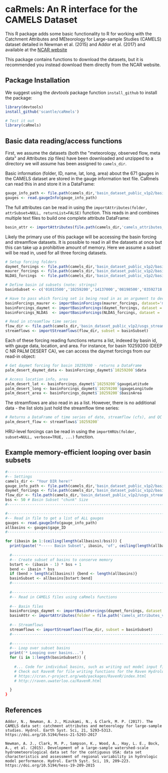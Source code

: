 # caRmels: An R interface for the CAMELS Dataset

This R package adds some basic functionality to R for working with the Catchment Attributes and MEteorology for Large-sample Studies (CAMELS) dataset detailed in Newman et al. (2015) and Addor et al. (2017) and available at the [NCAR website](https://ral.ucar.edu/solutions/products/camels)

This package contains functions to download the datasets, but it is recommended you instead download them directly from the NCAR website.

## Package Installation
We suggest using the *devtools* package function `install_github` to install the package:
```r
library(devtools)
install_github('scantle/caRmels')

# Test it out
library(caRmels)
```

## Basic data reading/access functions

First, we assume the datasets (both the "meteorology, observed flow, meta data" and Attributes zip files) have been downloaded and unzipped to a directory we will assume has been assigned to `camels_dir`.

Basic information (folder, ID, name, lat, long, area) about the 671 gauges in the CAMELS dataset are stored in the gauge information text file. CaRmels can read this in and store it in a DataFrame:
```r
gauge_info_path <- file.path(camels_dir,'basin_dataset_public_v1p2/basin_metadata/gauge_information.txt')
gauges <- read.gaugeInfo(gauge_info_path)
```

The full attributes can be read in using the `importAttributes(folder, attrSubset=NULL, returnList=FALSE)` function. This reads in and combines multiple text files to build one complete attribute DataFrame:
```r
basin_attr <- importAttributes(file.path(camels_dir,'camels_attributes_v2.0'))
```

Likely the primary use of this package will be accessing the basin forcing and streamflow datasets. It is possible to read in all the datasets at once but this can take up a prohibitive amount of memory. Here we assume a subset will be read in, used for all three forcing datasets.
```r
# Setup forcing folders
daymet_forcings <- file.path(camels_dir,'basin_dataset_public_v1p2/basin_mean_forcing/daymet')
maurer_forcings <- file.path(camels_dir,'basin_dataset_public_v1p2/basin_mean_forcing/maurer')
NLDAS_forcings  <- file.path(camels_dir,'basin_dataset_public_v1p2/basin_mean_forcing/NLDAS')

# Define basin id subsets (note: strings)
basinSubset <- c('01013500','10259200','14137000','08198500','03592718','03604000')

# Have to pass which forcing set is being read in as an argument to decode filenames
basinForcings_maurer <- importBasinForcings(maurer_forcings, dataset='maurer', subset=basinSubset)
basinForcings_daymet <- importBasinForcings(daymet_forcings, dataset = 'daymet', subset=basinSubset)
basinForcings_NLDAS  <- importBasinForcings(NLDAS_forcings, dataset = 'NLDAS', subset=basinSubset)

# Read in streamflow time series
flow_dir <- file.path(camels_dir,'basin_dataset_public_v1p2/usgs_streamflow')
streamflows <- importStreamflows(flow_dir, subset = basinSubset)
```

Each of these forcing reading functions returns a list, indexed by basin id, with gauge data, location, and area. For instance, for basin 10259200 (DEEP C NR PALM DESERT CA), we can access the daymet forcings from our read-in object:
```r
# Get daymet forcing for basin 10259200 - returns a DataFrame
palm_desert_daymet_data <- basinForcings_daymet$`10259200`$data

# Access location info, area
palm_desert_lat <- basinForcings_daymet$`10259200`$gaugeLatitude
palm_desert_long <- basinForcings_daymet$`10259200`$gaugeLongitude
palm_desert_area <- basinForcings_daymet$`10259200`$basinArea
```

The streamflows are also read in as a list. However, there is no additional data - the list slots just hold the streamflow time series:
```r
# Returns a DataFrame of time series of date, streamflow (cfs), and QC flags
palm_desert_flow <- streamflows$`10259200`
```
HRU-level forcings can be read in using the `importHRUs(folder, subset=NULL, verbose=TRUE, ...)` function.

## Example memory-efficient looping over basin subsets
```r
#-----------------------------------------------------------------------------#
#-- Settings
camels_dir <- "Your DIR here!"
gauge_info_path <- file.path(camels_dir,'basin_dataset_public_v1p2/basin_metadata/gauge_information.txt')
daymet_forcings <- file.path(camels_dir,'basin_dataset_public_v1p2/basin_mean_forcing/daymet')
flow_dir <- file.path(camels_dir,'basin_dataset_public_v1p2/usgs_streamflow')
bss <- 50 # Basin Subset "chunk" Size
#-----------------------------------------------------------------------------#

#-----------------------------------------------------------------------------#
#-- Read in file to get a list of ALL gauges
gauges <- read.gaugeInfo(gauge_info_path)
allbasins <- gauges$gage_ID
#-----------------------------------------------------------------------------#

for (ibasin in 1:(ceiling(length(allbasins)/bss))) {
  print(paste('*----- Basin Subset', ibasin, 'of', ceiling(length(allbasins)/bss)))
  
  #-----------------------------------------------------------------------------#
  #-- Create subset of basins to conserve memory
  bstart <- (ibasin - 1) * bss + 1
  bend <- ibasin * bss
  if (bend > length(allbasins)) {bend <- length(allbasins)}
  basinSubset <- allbasins[bstart:bend]
  #-----------------------------------------------------------------------------#
  
  #-----------------------------------------------------------------------------#
  #-- Read in CAMELS files using caRmels functions
  
  #-- Basin files
  basinForcings_daymet <- importBasinForcings(daymet_forcings, dataset = 'daymet', subset=basinSubset)
  basinAttr <- importAttributes(folder = file.path('camels_attributes_v2.0')
  
  #-- Streamflows
  streamflows <- importStreamflows(flow_dir, subset = basinSubset)
  #-----------------------------------------------------------------------------#
  
  #-----------------------------------------------------------------------------#
  #-- Loop over subset basins
  print('* Looping over basins...')
  for (i in 1:length(basinSubset)) {
    
    #... Code for individual basins, such as writing out model input files
    # Check out RavenR for file writing functions for the Raven Hydrological Modelling Framework!
    # https://cran.r-project.org/web/packages/RavenR/index.html
    # http://raven.uwaterloo.ca/RavenR.html

  }
}
```

## References
```
Addor, N., Newman, A. J., Mizukami, N., & Clark, M. P. (2017). The CAMELS data set: catchment attributes and meteorology for large-sample studies. Hydrol. Earth Syst. Sci, 21, 5293–5313. https://doi.org/10.5194/hess-21-5293-2017

Newman, A. J., Clark, M. P., Sampson, K., Wood, A., Hay, L. E., Bock, A., et al. (2015). Development of a large-sample watershed-scale hydrometeorological data set for the contiguous USA: data set characteristics and assessment of regional variability in hydrologic model performance. Hydrol. Earth Syst. Sci, 19, 209–223. https://doi.org/10.5194/hess-19-209-2015
```
